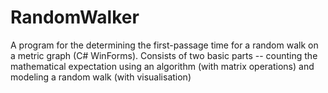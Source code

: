 # RandomWalker
A program for the determining the first-passage time for a random walk on a metric graph (C# WinForms). Consists of two basic parts -- counting the mathematical expectation using an algorithm (with matrix operations) and modeling a random walk (with visualisation)
